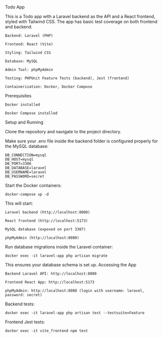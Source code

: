 Todo App

This is a Todo app with a Laravel backend as the API and a React frontend, styled with Tailwind CSS. The app has basic test coverage on both frontend and backend. 

    Backend: Laravel (PHP)
    
    Frontend: React (Vite)
    
    Styling: Tailwind CSS
    
    Database: MySQL
    
    Admin Tool: phpMyAdmin

    Testing: PHPUnit Feature Tests (backend), Jest (frontend)
    
    Containerization: Docker, Docker Compose

Prerequisites

    Docker installed

    Docker Compose installed

Setup and Running

Clone the repository and navigate to the project directory.

Make sure your .env file inside the backend folder is configured properly for the MySQL database:

    DB_CONNECTION=mysql
    DB_HOST=mysql
    DB_PORT=3306
    DB_DATABASE=laravel
    DB_USERNAME=laravel
    DB_PASSWORD=secret

Start the Docker containers:

    docker-compose up -d

This will start:

    Laravel backend (http://localhost:8000)

    React frontend (http://localhost:5173)

    MySQL database (exposed on port 3307)

    phpMyAdmin (http://localhost:8080)

Run database migrations inside the Laravel container:

    docker exec -it laravel-app php artisan migrate

This ensures your database schema is set up.
Accessing the App

    Backend Laravel API: http://localhost:8000

    Frontend React App: http://localhost:5173

    phpMyAdmin: http://localhost:8080 (login with username: laravel, password: secret)

Backend tests:

    docker exec -it laravel-app php artisan test --testsuite=Feature

Frontend Jest tests:

    docker exec -it vite_frontend npm test